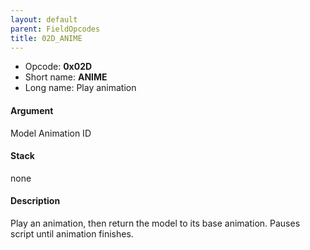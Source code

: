 ```yaml
---
layout: default
parent: FieldOpcodes
title: 02D_ANIME
---
```


-   Opcode: **0x02D**
-   Short name: **ANIME**
-   Long name: Play animation

#### Argument

Model Animation ID

#### Stack

none

#### Description

Play an animation, then return the model to its base animation. Pauses script until animation finishes.
